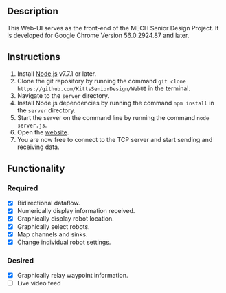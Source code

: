 ## Description

This Web-UI serves as the front-end of the MECH Senior Design Project.
It is developed for Google Chrome Version 56.0.2924.87 and later. 

## Instructions

1. Install [Node.js](https://nodejs.org/en/download/current/) v7.7.1 or later.
2. Clone the git repository by running the command `git clone https://github.com/KittsSeniorDesign/WebUI` in the terminal.
3. Navigate to the `server` directory.
4. Install Node.js dependencies by running the command `npm install` in the `server` directory.
5. Start the server on the command line by running the command `node server.js`.
6. Open the [website](https://kittsseniordesign.github.io/WebUI/ui/).
7. You are now free to connect to the TCP server and start sending and receiving data.

## Functionality

### Required
- [x] Bidirectional dataflow.
- [x] Numerically display information received.
- [x] Graphically display robot location.
- [x] Graphically select robots.
- [x] Map channels and sinks.
- [x] Change individual robot settings.

### Desired
- [x] Graphically relay waypoint information.
- [ ] Live video feed
